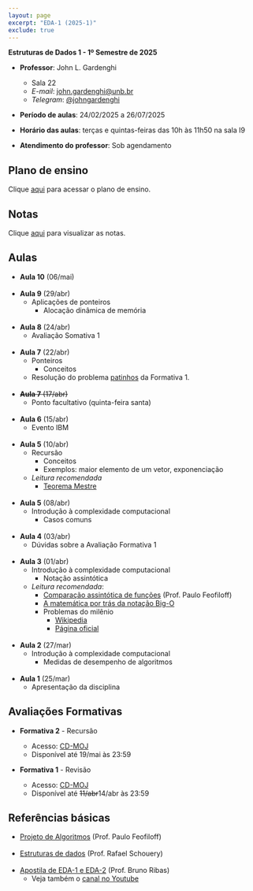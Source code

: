 ```yaml
---
layout: page
excerpt: "EDA-1 (2025-1)"
exclude: true
---
```


**Estruturas de Dados 1 - 1º Semestre de 2025**

* **Professor**: John L. Gardenghi
  + Sala 22
  + *E-mail*: john.gardenghi@unb.br
  + *Telegram*: <a href="https://t.me/johngardenghi" target="_blank">@johngardenghi</a>

* **Período de aulas**: 24/02/2025 a 26/07/2025
* **Horário das aulas**: terças e quintas-feiras das 10h às 11h50 na sala I9
* **Atendimento do professor**: Sob agendamento

## Plano de ensino

Clique <a href="plano_eda1_25_1.pdf" target="_blank">aqui</a> para acessar o plano de ensino.

## Notas

Clique <a href="notas.htm" target="_blank">aqui</a> para visualizar as notas.

## Aulas

* **Aula 10** (06/mai)
<br><br>
* **Aula 9** (29/abr)
  + Aplicações de ponteiros
    + Alocação dinâmica de memória
<br><br>
* **Aula 8** (24/abr)
  + Avaliação Somativa 1
<br><br>
* **Aula 7** (22/abr)
  + Ponteiros
    + Conceitos
  + Resolução do problema [patinhos](patinhos.c) da Formativa 1.
<br><br>
* ~~**Aula 7** (17/abr)~~
  + Ponto facultativo (quinta-feira santa)
<br><br>
* **Aula 6** (15/abr)
  + Evento IBM
<br><br>
* **Aula 5** (10/abr)
  + Recursão
    + Conceitos
    + Exemplos: maior elemento de um vetor, exponenciação
  + *Leitura recomendada*
    + <a href="https://www.ime.usp.br/~pf/analise_de_algoritmos/aulas/recurrence.html#master-theorem" target="_blank">Teorema Mestre</a>
<br><br>
* **Aula 5** (08/abr)
  + Introdução à complexidade computacional
    + Casos comuns
<br><br>
* **Aula 4** (03/abr)
  + Dúvidas sobre a Avaliação Formativa 1
<br><br>
* **Aula 3** (01/abr)
  + Introdução à complexidade computacional
    + Notação assintótica
  + *Leitura recomendada*:
    + <a href="https://www.ime.usp.br/~pf/analise_de_algoritmos/aulas/Oh.html" target="_blank">Comparação assintótica de funções</a> (Prof. Paulo Feofiloff)
    + <a href="https://towardsdatascience.com/the-math-behind-big-o-and-other-asymptotic-notations-64487889f33f" target="_blank">A matemática por trás da notação Big-O</a>
    + Problemas do milênio
      + <a href="https://pt.wikipedia.org/wiki/Problemas_do_Pr%C3%A9mio_Millennium" target="_blank">Wikipedia</a>
      + <a href="https://www.claymath.org/millennium-problems/" target="_blank">Página oficial</a>
<br><br>
* **Aula 2** (27/mar)
  + Introdução à complexidade computacional
    + Medidas de desempenho de algoritmos
<br><br>
* **Aula 1** (25/mar)
  + Apresentação da disciplina

## Avaliações Formativas

* **Formativa 2** - Recursão
  + Acesso: <a href="https://moj.naquadah.com.br/cgi-bin/contest.sh/jl_eda1_f2_2025_1" target="_blank">CD-MOJ</a>
  + Disponível até 19/mai às 23:59

* **Formativa 1** - Revisão
  + Acesso: <a href="https://moj.naquadah.com.br/cgi-bin/contest.sh/jl_eda1_f1_2025_1" target="_blank">CD-MOJ</a>
  + Disponível até ~~11/abr~~14/abr às 23:59

## Referências básicas

* <a href="https://www.ime.usp.br/~pf/algoritmos/index.html" target="_blank">Projeto de Algoritmos</a> (Prof. Paulo Feofiloff)
<br><br>
* <a href="https://www.ic.unicamp.br/~rafael/mc202.html" target="_blank">Estruturas de dados</a> (Prof. Rafael Schouery)
<br><br>
* <a href="https://www.brunoribas.com.br/apostila-eda/" target="_blank">Apostila de EDA-1 e EDA-2</a> (Prof. Bruno Ribas)
  + Veja também o <a href="https://www.youtube.com/@ProfBrunoRibas" target="_blank">canal no Youtube</a>
